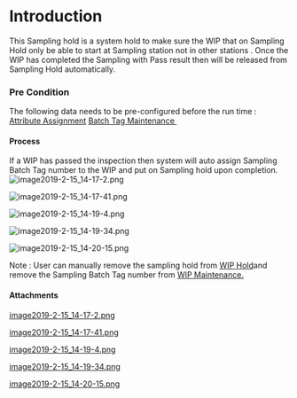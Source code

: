 # Introduction

This Sampling hold is a system hold to make sure the WIP that on Sampling Hold only be able to start at Sampling station not in other stations . Once the WIP has completed the Sampling with Pass result then will be released from Sampling Hold automatically.


### Pre Condition


The following data needs to be pre-configured before the run time :
[Attribute Assignment](/iFactory-JGP-MES/iFactory-JGP-MES-Home/iFactory-JGP-MS/CONTENT/General-Production/Attribute-Assignment.md)
[Batch Tag Maintenance ](/iFactory-JGP-MES/iFactory-JGP-MES-Home/iFactory-JGP-MS/CONTENT/Quality/Batch-Tagging/Batch-Tag-Maintenance.md)


#### Process


If a WIP has passed the inspection then system will auto assign Sampling Batch Tag number to the WIP and put on Sampling hold upon completion. 
![image2019-2-15_14-17-2.png](/.attachments/44761095.png)


![image2019-2-15_14-17-41.png](/.attachments/44761096.png)


![image2019-2-15_14-19-4.png](/.attachments/44761097.png)


![image2019-2-15_14-19-34.png](/.attachments/44761098.png)


![image2019-2-15_14-20-15.png](/.attachments/44761099.png)



Note : User can manually remove the sampling hold from 
[WIP Hold](/iFactory-JGP-MES/iFactory-JGP-MES-Home/iFactory-JGP-MS/CONTENT/General-Production/WIP-Hold.md)and remove the Sampling Batch Tag number from [WIP Maintenance.](/iFactory-JGP-MES/iFactory-JGP-MES-Home/iFactory-JGP-MS/CONTENT/General-Production/WIP-Maintenance.md)


#### Attachments

[image2019-2-15_14-17-2.png](/.attachments/44761095.png)
[image2019-2-15_14-17-41.png](/.attachments/44761096.png)
[image2019-2-15_14-19-4.png](/.attachments/44761097.png)
[image2019-2-15_14-19-34.png](/.attachments/44761098.png)
[image2019-2-15_14-20-15.png](/.attachments/44761099.png)

